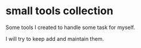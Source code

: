 # small tools collection

Some tools I created to handle some task for myself.

I will try to keep add and maintain them.